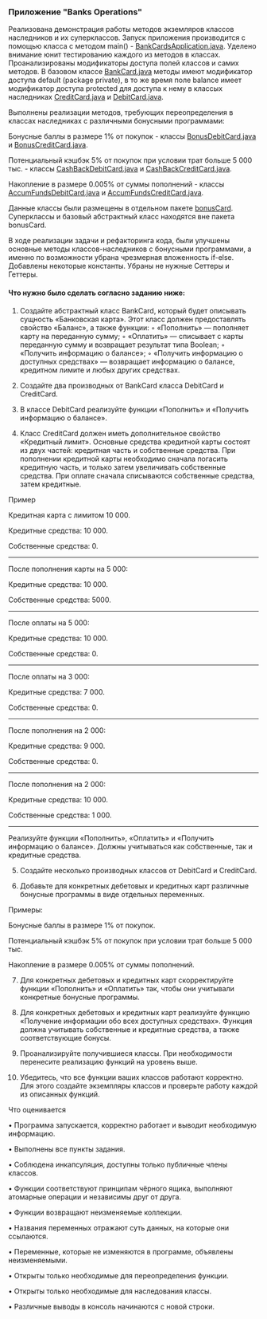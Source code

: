 ### Приложение "Banks Operations"
Реализована демонстрация работы методов экземляров классов наследников и их суперклассов.
Запуск приложения производится с помощью класса с методом main() - [BankCardsApplication.java](src%2Fmain%2Fjava%2Fcom%2Fkamenskiy%2Fio%2FBankCardsApplication.java).
Уделено внимание юнит тестированию каждого из методов в классах.
Проанализированы модификаторы доступа полей классов и самих методов. В базовом классе [BankCard.java](src%2Fmain%2Fjava%2Fcom%2Fkamenskiy%2Fio%2FBankCard.java) 
методы имеют модификатор доступа default (package private), в то же время поле balance имеет модификатор доступа protected для доступа к нему в классых наследниках 
[CreditCard.java](src%2Fmain%2Fjava%2Fcom%2Fkamenskiy%2Fio%2FCreditCard.java) и [DebitCard.java](src%2Fmain%2Fjava%2Fcom%2Fkamenskiy%2Fio%2FDebitCard.java).

Выполнены реализации методов, требующих переопределения в классах наследниках с различными бонусными программами:

Бонусные баллы в размере 1% от покупок - классы [BonusDebitCard.java](src%2Fmain%2Fjava%2Fcom%2Fkamenskiy%2Fio%2FbonusCard%2FBonusDebitCard.java) и [BonusCreditCard.java](src%2Fmain%2Fjava%2Fcom%2Fkamenskiy%2Fio%2FbonusCard%2FBonusCreditCard.java). 

Потенциальный кэшбэк 5% от покупок при условии трат больше 5 000 тыс. - классы [CashBackDebitCard.java](src%2Fmain%2Fjava%2Fcom%2Fkamenskiy%2Fio%2FbonusCard%2FCashBackDebitCard.java) и [CashBackCreditCard.java](src%2Fmain%2Fjava%2Fcom%2Fkamenskiy%2Fio%2FbonusCard%2FCashBackCreditCard.java).

Накопление в размере 0.005% от суммы пополнений - классы [AccumFundsDebitCard.java](src%2Fmain%2Fjava%2Fcom%2Fkamenskiy%2Fio%2FbonusCard%2FAccumFundsDebitCard.java) и [AccumFundsCreditCard.java](src%2Fmain%2Fjava%2Fcom%2Fkamenskiy%2Fio%2FbonusCard%2FAccumFundsCreditCard.java).

Данные классы были размещены в отдельном пакете [bonusCard](src%2Fmain%2Fjava%2Fcom%2Fkamenskiy%2Fio%2FbonusCard).
Суперклассы и базовый абстрактный класс находятся вне пакета bonusCard.

В ходе реализации задачи и рефакторинга кода, были улучшены основные методы классов-наследников с бонусными программами,
а именно по возможности убрана чрезмерная вложенность if-else. Добавлены некоторые константы. Убраны не нужные Сеттеры и Геттеры.


#### Что нужно было сделать согласно заданию ниже:
1. Создайте абстрактный класс BankCard, который будет описывать сущность «Банковская карта». Этот класс должен предоставлять свойство «Баланс», а также функции:
◦ «Пополнить» — пополняет карту на переданную сумму;
◦ «Оплатить» — списывает с карты переданную сумму и возвращает результат типа Boolean;
◦ «Получить информацию о балансе»;
◦ «Получить информацию о доступных средствах» — возвращает информацию о балансе, кредитном лимите и любых других средствах.

2. Создайте два производных от BankCard класса DebitCard и CreditCard.

3. В классе DebitCard реализуйте функции «Пополнить» и «Получить информацию о балансе».

4. Класс CreditCard должен иметь дополнительное свойство «Кредитный лимит». Основные средства кредитной карты состоят из двух частей: кредитная часть и собственные средства.
При пополнении кредитной карты необходимо сначала погасить кредитную часть, и только затем увеличивать собственные средства.
При оплате сначала списываются собственные средства, затем кредитные. 

Пример

Кредитная карта с лимитом 10 000.

Кредитные средства: 10 000.

Собственные средства: 0.
___

После пополнения карты на 5 000:

Кредитные средства: 10 000.

Собственные средства: 5000.
___

После оплаты на 5 000:

Кредитные средства: 10 000.

Собственные средства: 0.
___

После оплаты на 3 000:

Кредитные средства: 7 000.

Собственные средства: 0.
___

После пополнения на 2 000:

Кредитные средства: 9 000.

Собственные средства: 0.
___

После пополнения на 2 000:

Кредитные средства: 10 000.

Собственные средства: 1 000.
___
Реализуйте функции «Пополнить», «Оплатить» и «Получить информацию о балансе». Должны учитываться как собственные, так и кредитные средства. 
   
5. Создайте несколько производных классов от DebitCard и CreditCard.
  
6. Добавьте для конкретных дебетовых и кредитных карт различные бонусные программы в виде отдельных переменных.

Примеры:

Бонусные баллы в размере 1% от покупок.

Потенциальный кэшбэк 5% от покупок при условии трат больше 5 000 тыс.

Накопление в размере 0.005% от суммы пополнений.

7. Для конкретных дебетовых и кредитных карт скорректируйте функции «Пополнить» и «Оплатить» так, чтобы они учитывали конкретные бонусные программы.

8. Для конкретных дебетовых и кредитных карт реализуйте функцию «Получение информации обо всех доступных средствах». Функция должна учитывать собственные и кредитные средства, а также соответствующие бонусы.

9. Проанализируйте получившиеся классы. При необходимости перенесите реализацию функций на уровень выше.

10. Убедитесь, что все функции ваших классов работают корректно. Для этого создайте экземпляры классов и проверьте работу каждой из описанных функций.

Что оценивается

• Программа запускается, корректно работает и выводит необходимую информацию.

• Выполнены все пункты задания.

• Соблюдена инкапсуляция, доступны только публичные члены классов.

• Функции соответствуют принципам чёрного ящика, выполняют атомарные операции и независимы друг от друга.

• Функции возвращают неизменяемые коллекции.

• Названия переменных отражают суть данных, на которые они ссылаются.

• Переменные, которые не изменяются в программе, объявлены неизменяемыми.

• Открыты только необходимые для переопределения функции.

• Открыты только необходимые для наследования классы.

• Различные выводы в консоль начинаются с новой строки.


